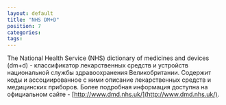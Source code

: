 ```yaml
---
layout: default
title: "NHS DM+D"
position: 7
categories: 
tags: 
---
```


The National Health Service (NHS) dictionary of medicines and devices (dm+d) - классификатор лекарственных средств и устройств национальной службы здравоохранения Великобритании. Содержит коды и ассоциированное с ними описание лекарственных средств и медицинских приборов. Более подробная информация доступна на официальном сайте - [http://www.dmd.nhs.uk/](http://www.dmd.nhs.uk/).

 



 

 

